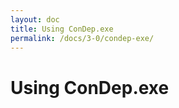 ```yaml
---
layout: doc
title: Using ConDep.exe
permalink: /docs/3-0/condep-exe/
---
```


Using ConDep.exe
================